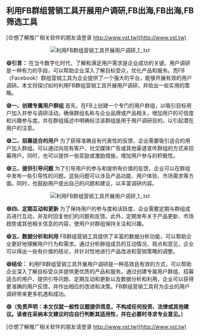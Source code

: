 ## **利用FB群组营销工具开展用户调研,FB出海,FB出海,FB筛选工具**

[😍想了解推广相关软件的朋友请登录 http://www.vst.tw](http://www.vst.tw)

 <center><img src="https://vst.tw/MP4/tuiguang/png/6.png" alt="利用FB群组营销工具开展用户调研_1_.txt"></center>

**😄引言：**
在当今数字化时代，了解和满足用户需求是企业成功的关键。用户调研是一种有力的手段，可以帮助企业深入了解目标受众，优化产品和服务。而FB（Facebook）群组营销工具为企业提供了一个强大的平台，能够开展有效的用户调研。本文将探讨如何利用FB群组营销工具开展用户调研，并给出一些实用的策略。

**😄一、创建专属用户群组**
首先，在FB上创建一个专门的用户群组，以吸引目标用户加入并参与调研活动。确保群组名称与企业品牌或产品相关，增加用户的可信度和兴趣参与度。并在群组描述中明确标注该群组是用于用户调研目的，以引起潜在用户的注意。

**😄二、招募适合的用户**
为了获得准确且有代表性的反馈，企业需要吸引适合的用户加入群组。可以通过向现有客户、社交媒体广告或其他渠道宣传群组的方式来招募用户。同时，也可以提供一些奖励或激励措施，增加用户参与的积极性。

**😄三、提供引导问题**
为了引导用户的参与和提供有价值的反馈，企业可以在群组中发布一些引导性的问题。这些问题可以涉及产品功能、用户体验、市场需求等方面。同时，也鼓励用户提出自己的问题和建议，以丰富调研内容。

 <center><img src="https://vst.tw/MP4/tuiguang/png/7.png" alt="利用FB群组营销工具开展用户调研_1_.txt"></center>

**😄四、定期互动和更新**
为了保持用户的参与度和活跃度，企业需要定期与群组成员进行互动，并及时回复他们的问题和反馈。此外，定期发布关于产品更新、市场趋势或其他相关信息的内容，使用户对群组保持关注和兴趣。

**😄五、数据分析和利用**
FB群组营销工具提供了丰富的数据分析功能，可以帮助企业更好地理解用户行为和需求。通过分析群组成员的互动情况、观点和意见，企业可以得出一些有价值的结论，并针对性地进行产品改进和营销策略的调整。

**😄结论：**
利用FB群组营销工具开展用户调研是一种高效且有效的方式，可以帮助企业深入了解目标受众并提供更优质的产品和服务。通过创建专属用户群组、招募适合的用户、提供引导问题、定期互动和更新以及数据分析和利用，企业可以获得更准确的用户反馈，并作出相应的改进和决策。FB群组营销工具将为企业的用户调研带来更多机遇和成功。

**😄（免责声明：本文仅就一般性议题提供信息，不构成任何投资、法律或其他建议。读者在采纳本文建议时应自行判断其适用性，并在必要时寻求专业意见。）**

[😍想了解推广相关软件的朋友请登录 http://www.vst.tw](http://www.vst.tw)



